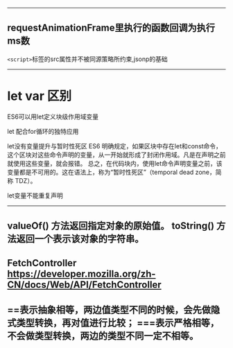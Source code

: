 ----------
requestAnimationFrame里执行的函数回调为执行ms数
----------
`<script>`标签的src属性并不被同源策略所约束,jsonp的基础

----------
# let var 区别
ES6可以用let定义块级作用域变量

let 配合for循环的独特应用

let没有变量提升与暂时性死区
ES6 明确规定，如果区块中存在let和const命令，这个区块对这些命令声明的变量，从一开始就形成了封闭作用域。凡是在声明之前就使用这些变量，就会报错。
总之，在代码块内，使用let命令声明变量之前，该变量都是不可用的。这在语法上，称为“暂时性死区”（temporal dead zone，简称 TDZ）。

let变量不能重复声明

----------
valueOf() 方法返回指定对象的原始值。
toString() 方法返回一个表示该对象的字符串。
----------
FetchController
https://developer.mozilla.org/zh-CN/docs/Web/API/FetchController
----------
==表示抽象相等，两边值类型不同的时候，会先做隐式类型转换，再对值进行比较；
===表示严格相等，不会做类型转换，两边的类型不同一定不相等。
----------







